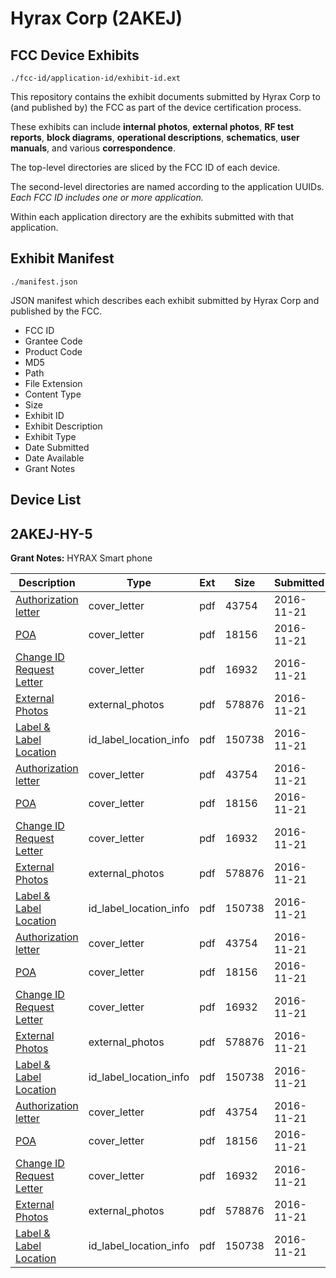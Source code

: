 # Hyrax Corp (2AKEJ)
## FCC Device Exhibits

```
./fcc-id/application-id/exhibit-id.ext
```

This repository contains the exhibit documents submitted by Hyrax Corp to (and published by) the FCC as part of the device certification process.

These exhibits can include **internal photos**, **external photos**, **RF test reports**, **block diagrams**, **operational descriptions**, **schematics**, **user manuals**, and various **correspondence**.

The top-level directories are sliced by the FCC ID of each device.

The second-level directories are named according to the application UUIDs. *Each FCC ID includes one or more application.*

Within each application directory are the exhibits submitted with that application. 

## Exhibit Manifest

```
./manifest.json
```

JSON manifest which describes each exhibit submitted by Hyrax Corp and published by the FCC.

- FCC ID
- Grantee Code
- Product Code
- MD5
- Path
- File Extension
- Content Type
- Size
- Exhibit ID
- Exhibit Description
- Exhibit Type
- Date Submitted
- Date Available
- Grant Notes

## Device List
## 2AKEJ-HY-5
**Grant Notes:** HYRAX Smart phone

| Description | Type | Ext | Size | Submitted | Available |
| ----------- | ---- | --- | ---- | --------- | --------- |
| [Authorization letter](2AKEJ-HY-5/d062e56790b938592fc051202d5bc3d3/3201062.pdf) | cover_letter | pdf | 43754 | 2016-11-21 | 2016-11-21 |
| [POA](2AKEJ-HY-5/d062e56790b938592fc051202d5bc3d3/3201063.pdf) | cover_letter | pdf | 18156 | 2016-11-21 | 2016-11-21 |
| [Change ID Request Letter](2AKEJ-HY-5/d062e56790b938592fc051202d5bc3d3/3201064.pdf) | cover_letter | pdf | 16932 | 2016-11-21 | 2016-11-21 |
| [External Photos](2AKEJ-HY-5/d062e56790b938592fc051202d5bc3d3/3201065.pdf) | external_photos | pdf | 578876 | 2016-11-21 | 2016-11-21 |
| [Label & Label Location](2AKEJ-HY-5/d062e56790b938592fc051202d5bc3d3/3201066.pdf) | id_label_location_info | pdf | 150738 | 2016-11-21 | 2016-11-21 |
| [Authorization letter](2AKEJ-HY-5/964768d6cac7020832d123257c5dad7a/3201062.pdf) | cover_letter | pdf | 43754 | 2016-11-21 | 2016-11-21 |
| [POA](2AKEJ-HY-5/964768d6cac7020832d123257c5dad7a/3201063.pdf) | cover_letter | pdf | 18156 | 2016-11-21 | 2016-11-21 |
| [Change ID Request Letter](2AKEJ-HY-5/964768d6cac7020832d123257c5dad7a/3201064.pdf) | cover_letter | pdf | 16932 | 2016-11-21 | 2016-11-21 |
| [External Photos](2AKEJ-HY-5/964768d6cac7020832d123257c5dad7a/3201065.pdf) | external_photos | pdf | 578876 | 2016-11-21 | 2016-11-21 |
| [Label & Label Location](2AKEJ-HY-5/964768d6cac7020832d123257c5dad7a/3201066.pdf) | id_label_location_info | pdf | 150738 | 2016-11-21 | 2016-11-21 |
| [Authorization letter](2AKEJ-HY-5/fd8422da88603030d62ce2685bbee07e/3201062.pdf) | cover_letter | pdf | 43754 | 2016-11-21 | 2016-11-21 |
| [POA](2AKEJ-HY-5/fd8422da88603030d62ce2685bbee07e/3201063.pdf) | cover_letter | pdf | 18156 | 2016-11-21 | 2016-11-21 |
| [Change ID Request Letter](2AKEJ-HY-5/fd8422da88603030d62ce2685bbee07e/3201064.pdf) | cover_letter | pdf | 16932 | 2016-11-21 | 2016-11-21 |
| [External Photos](2AKEJ-HY-5/fd8422da88603030d62ce2685bbee07e/3201065.pdf) | external_photos | pdf | 578876 | 2016-11-21 | 2016-11-21 |
| [Label & Label Location](2AKEJ-HY-5/fd8422da88603030d62ce2685bbee07e/3201066.pdf) | id_label_location_info | pdf | 150738 | 2016-11-21 | 2016-11-21 |
| [Authorization letter](2AKEJ-HY-5/56670424c0999ce77dab36d511b078e8/3201062.pdf) | cover_letter | pdf | 43754 | 2016-11-21 | 2016-11-21 |
| [POA](2AKEJ-HY-5/56670424c0999ce77dab36d511b078e8/3201063.pdf) | cover_letter | pdf | 18156 | 2016-11-21 | 2016-11-21 |
| [Change ID Request Letter](2AKEJ-HY-5/56670424c0999ce77dab36d511b078e8/3201064.pdf) | cover_letter | pdf | 16932 | 2016-11-21 | 2016-11-21 |
| [External Photos](2AKEJ-HY-5/56670424c0999ce77dab36d511b078e8/3201065.pdf) | external_photos | pdf | 578876 | 2016-11-21 | 2016-11-21 |
| [Label & Label Location](2AKEJ-HY-5/56670424c0999ce77dab36d511b078e8/3201066.pdf) | id_label_location_info | pdf | 150738 | 2016-11-21 | 2016-11-21 |
